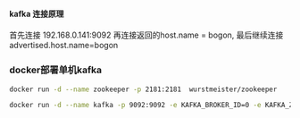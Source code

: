 #### kafka 连接原理

首先连接 192.168.0.141:9092
再连接返回的host.name = bogon,
最后继续连接advertised.host.name=bogon



### docker部署单机kafka

```bash
docker run -d --name zookeeper -p 2181:2181  wurstmeister/zookeeper

docker run -d --name kafka -p 9092:9092 -e KAFKA_BROKER_ID=0 -e KAFKA_ZOOKEEPER_CONNECT=zookeeper:2181 --link zookeeper -e KAFKA_ADVERTISED_LISTENERS=PLAINTEXT://192.168.112.78:9092 -e KAFKA_LISTENERS=PLAINTEXT://0.0.0.0:9092 -t wurstmeister/kafka
```

